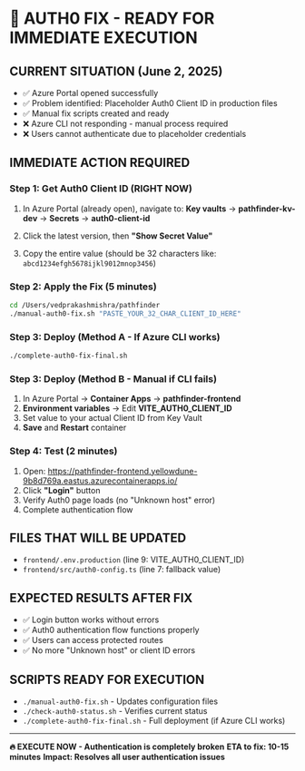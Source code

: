 # 🚨 AUTH0 FIX - READY FOR IMMEDIATE EXECUTION

## CURRENT SITUATION (June 2, 2025)
- ✅ Azure Portal opened successfully
- ✅ Problem identified: Placeholder Auth0 Client ID in production files
- ✅ Manual fix scripts created and ready
- ❌ Azure CLI not responding - manual process required
- ❌ Users cannot authenticate due to placeholder credentials

## IMMEDIATE ACTION REQUIRED

### Step 1: Get Auth0 Client ID (RIGHT NOW)
1. In Azure Portal (already open), navigate to:
   **Key vaults** → **pathfinder-kv-dev** → **Secrets** → **auth0-client-id**

2. Click the latest version, then **"Show Secret Value"**

3. Copy the entire value (should be 32 characters like: `abcd1234efgh5678ijkl9012mnop3456`)

### Step 2: Apply the Fix (5 minutes)
```bash
cd /Users/vedprakashmishra/pathfinder
./manual-auth0-fix.sh "PASTE_YOUR_32_CHAR_CLIENT_ID_HERE"
```

### Step 3: Deploy (Method A - If Azure CLI works)
```bash
./complete-auth0-fix-final.sh
```

### Step 3: Deploy (Method B - Manual if CLI fails)
1. In Azure Portal → **Container Apps** → **pathfinder-frontend**
2. **Environment variables** → Edit **VITE_AUTH0_CLIENT_ID**
3. Set value to your actual Client ID from Key Vault
4. **Save** and **Restart** container

### Step 4: Test (2 minutes)
1. Open: https://pathfinder-frontend.yellowdune-9b8d769a.eastus.azurecontainerapps.io/
2. Click **"Login"** button
3. Verify Auth0 page loads (no "Unknown host" error)
4. Complete authentication flow

## FILES THAT WILL BE UPDATED
- `frontend/.env.production` (line 9: VITE_AUTH0_CLIENT_ID)
- `frontend/src/auth0-config.ts` (line 7: fallback value)

## EXPECTED RESULTS AFTER FIX
- ✅ Login button works without errors
- ✅ Auth0 authentication flow functions properly
- ✅ Users can access protected routes
- ✅ No more "Unknown host" or client ID errors

## SCRIPTS READY FOR EXECUTION
- `./manual-auth0-fix.sh` - Updates configuration files
- `./check-auth0-status.sh` - Verifies current status
- `./complete-auth0-fix-final.sh` - Full deployment (if Azure CLI works)

---

**🔥 EXECUTE NOW - Authentication is completely broken**
**ETA to fix: 10-15 minutes**
**Impact: Resolves all user authentication issues**
